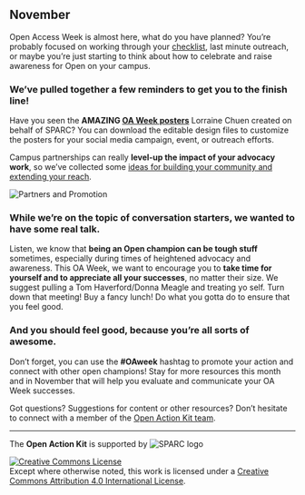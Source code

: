 ## November
Open Access Week is almost here, what do you have planned?  You’re probably focused on working through your [checklist](https://drive.google.com/drive/folders/0B3LrgRFGBovxRWFXZzNyNTJNWjQ), last minute outreach, or maybe you’re just starting to think about how to celebrate and raise awareness for Open on your campus.  
### We’ve pulled together a few reminders to get you to the finish line!
Have you seen the **AMAZING [OA Week posters](http://www.openaccessweek.org/page/englishhigh-resolution-1)** Lorraine Chuen created on behalf of SPARC?  You can download the editable design files to customize the posters for your social media campaign, event, or outreach efforts.  

Campus partnerships can really **level-up the impact of your advocacy work**, so we’ve collected some [ideas for building your community and extending your reach](https://drive.google.com/file/d/0B3LrgRFGBovxLVVWUkdPVjhDeFU/view?usp=sharing).  


![Partners and Promotion](https://github.com/sparcopen/Open-Action-Kit/blob/master/docs/_images/oakit_partners_and_promotion.png?raw=true)

### While we’re on the topic of conversation starters, we wanted to have some real talk.
Listen, we know that **being an Open champion can be tough stuff** sometimes, especially during times of heightened advocacy and awareness. This OA Week, we want to encourage you to **take time for yourself and to appreciate all your successes**, no matter their size. We suggest pulling a Tom Haverford/Donna Meagle and treating yo self. Turn down that meeting! Buy a fancy lunch! Do what you gotta do to ensure that you feel good.
### And you should feel good, because you’re all sorts of awesome.
Don’t forget, you can use the **#OAweek** hashtag to promote your action and connect with other open champions!  Stay for more resources this month and in November that will help you evaluate and communicate your OA Week successes.

Got questions? Suggestions for content or other resources? Don’t hesitate to connect with a member of the [Open Action Kit team](https://sparcopen.github.io/Open-Action-Kit/team).

--------------------

The **Open Action Kit** is supported by  ![SPARC logo](https://github.com/sparcopen/Open-Action-Kit/blob/master/docs/_images/tiny_sparc.png?raw=true)

<a rel="license" href="http://creativecommons.org/licenses/by/4.0/"><img alt="Creative Commons License" style="border-width:0" src="https://i.creativecommons.org/l/by/4.0/80x15.png" /></a><br />Except where otherwise noted, this work is licensed under a <a rel="license" href="http://creativecommons.org/licenses/by/4.0/">Creative Commons Attribution 4.0 International License</a>.

